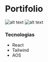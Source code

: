 # Portifolio

![alt text](img/readme-img1.png)
![alt text](img/readme-img2.png)

### Tecnologias

* React
* Tailwind
* AOS